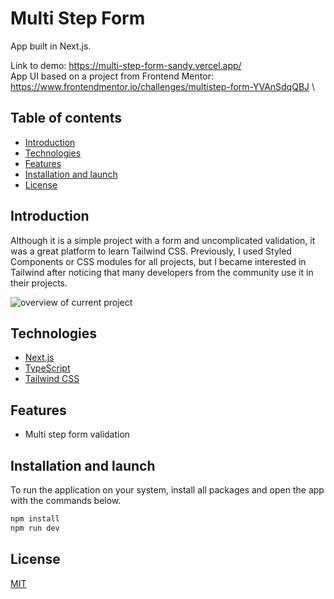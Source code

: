 # Multi Step Form

App built in Next.js.

Link to demo: https://multi-step-form-sandy.vercel.app/ \
App UI based on a project from Frontend Mentor: https://www.frontendmentor.io/challenges/multistep-form-YVAnSdqQBJ \

## Table of contents

- [Introduction](#introduction)
- [Technologies](#technologies)
- [Features](#features)
- [Installation and launch](#installation-and-launch)
- [License](#license)

## Introduction

Although it is a simple project with a form and uncomplicated validation, it was a great platform to learn Tailwind CSS. Previously, I used Styled Components or CSS modules for all projects, but I became interested in Tailwind after noticing that many developers from the community use it in their projects.

![overview of current project](public/multi=step-form.webp)

## Technologies

- [Next.js](https://nextjs.org/ "Next.js Page")
- [TypeScript](https://www.typescriptlang.org/ "Typescript Page")
- [Tailwind CSS](https://tailwindui.com/ "Tailwind CSS Page")

## Features

- Multi step form validation

## Installation and launch

To run the application on your system, install all packages and open the app with the commands below.

```bash
npm install
npm run dev
```

## License

[MIT](https://choosealicense.com/licenses/mit/)
